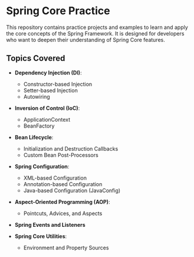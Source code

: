 # Spring Core Practice

This repository contains practice projects and examples to learn and apply the core concepts of the Spring Framework. It is designed for developers who want to deepen their understanding of Spring Core features.

## Topics Covered
- **Dependency Injection (DI)**:
  - Constructor-based Injection
  - Setter-based Injection
  - Autowiring
    
- **Inversion of Control (IoC)**:
  - ApplicationContext
  - BeanFactory
    
- **Bean Lifecycle**:
  - Initialization and Destruction Callbacks
  - Custom Bean Post-Processors
    
- **Spring Configuration**:
  - XML-based Configuration
  - Annotation-based Configuration
  - Java-based Configuration (JavaConfig)
    
- **Aspect-Oriented Programming (AOP)**:
  - Pointcuts, Advices, and Aspects
    
- **Spring Events and Listeners**
- **Spring Core Utilities**:
  - Environment and Property Sources
